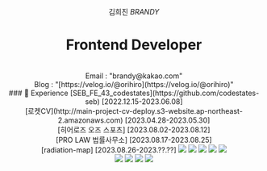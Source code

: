 <div align="center">
  

  


  김희진 *BRANDY*
   # Frontend Developer
   <br>
  Email : "brandy@kakao.com"
  <br>
  Blog : "[https://velog.io/@orihiro](https://velog.io/@orihiro)"
 <br>
### 💼 Experience
[SEB_FE_43_codestates](https://github.com/codestates-seb) [2022.12.15-2023.06.08]
<br>
[로켓CV](http://main-project-cv-deploy.s3-website.ap-northeast-2.amazonaws.com) [2023.04.28-2023.05.30]
<br>
[히어로즈 오즈 스포츠] [2023.08.02-2023.08.12]
<br>
[PRO LAW 법률사무소] [2023.08.17-2023.08.25]
<br>
[radiation-map] [2023.08.26-2023.??.??]

  <img src="https://img.shields.io/badge/JavaScript-F7DF1E?style=flat-square&logo=JavaScript&logoColor=white"/>
  <img src="https://img.shields.io/badge/TypeScript-3178C6?style=flat-square&logo=TypeScript&logoColor=white"/>
<img src="https://img.shields.io/badge/react-61DAFB?style=flat-square&logo=react&logoColor=white"/>
<img src="https://img.shields.io/badge/recoil-3578E5?style=flat-square&logo=recoil&logoColor=white"/>
<img src="https://img.shields.io/badge/next.js-000000?style=flat-square&logo=next.js&logoColor=white"/>
<br>
<img src="https://img.shields.io/badge/styled-components-DB7093?style=flat-square&logo=styled-components&logoColor=white"/>
<img src="https://img.shields.io/badge/Tailwind CSS-06B6D4?style=flat-square&logo=Tailwind CSS&logoColor=white"/>
<img src="https://img.shields.io/badge/MUI-007FFF?style=flat-square&logo=MUI&logoColor=white"/>
<img src="https://img.shields.io/badge/figma-F24E1E?style=flat-square&logo=figma&logoColor=white"/>
 
</div>
